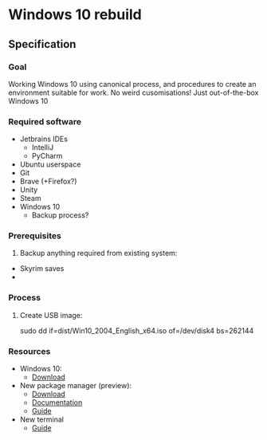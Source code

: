 # Windows 10 rebuild

## Specification

### Goal

Working Windows 10 using canonical process, and procedures to create an
environment suitable for work. No weird cusomisations! Just out-of-the-box
Windows 10

### Required software

* Jetbrains IDEs
  * IntelliJ
  * PyCharm
* Ubuntu userspace
* Git
* Brave (+Firefox?)
* Unity
* Steam
* Windows 10
  * Backup process?

### Prerequisites

1. Backup anything required from existing system:
  * Skyrim saves
  *  

### Process

1. Create USB image:
    
    sudo dd if=dist/Win10_2004_English_x64.iso of=/dev/disk4 bs=262144


### Resources

* Windows 10:
  * [Download](https://www.microsoft.com/en-au/software-download/windows10ISO)
* New package manager (preview):
  * [Download](https://github.com/microsoft/winget-cli/releases)
  * [Documentation](https://docs.microsoft.com/en-us/windows/package-manager/)
  * [Guide](https://www.howtogeek.com/674470/how-to-use-windows-10s-package-manager-winget/)
* New terminal
  * [Guide](https://www.howtogeek.com/673729/heres-why-the-new-windows-10-terminal-is-amazing/)
